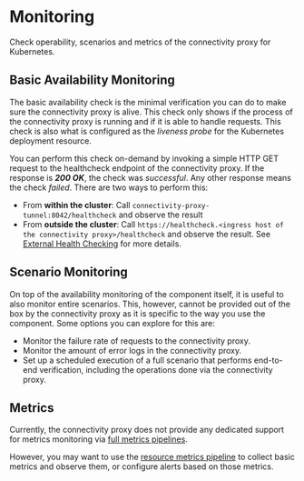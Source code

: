 <!-- loio0097891bffc54edeabe0b0dc1df71e0a -->

# Monitoring

Check operability, scenarios and metrics of the connectivity proxy for Kubernetes.



<a name="loio0097891bffc54edeabe0b0dc1df71e0a__section_ovn_rmm_1qb"/>

## Basic Availability Monitoring

The basic availability check is the minimal verification you can do to make sure the connectivity proxy is alive. This check only shows if the process of the connectivity proxy is running and if it is able to handle requests. This check is also what is configured as the *liveness probe* for the Kubernetes deployment resource.

You can perform this check on-demand by invoking a simple HTTP GET request to the healthcheck endpoint of the connectivity proxy. If the response is ***200 OK***, the check was *successful*. Any other response means the check *failed*. There are two ways to perform this:

-   From **within the cluster**: Call `connectivity-proxy-tunnel:8042/healthcheck` and observe the result
-   From **outside the cluster**: Call `https://healthcheck.<ingress host of the connectivity proxy>/healthcheck` and observe the result. See [External Health Checking](external-health-checking-5c75674.md) for more details.



<a name="loio0097891bffc54edeabe0b0dc1df71e0a__section_az4_rmm_1qb"/>

## Scenario Monitoring

On top of the availability monitoring of the component itself, it is useful to also monitor entire scenarios. This, however, cannot be provided out of the box by the connectivity proxy as it is specific to the way you use the component. Some options you can explore for this are:

-   Monitor the failure rate of requests to the connectivity proxy.
-   Monitor the amount of error logs in the connectivity proxy.
-   Set up a scheduled execution of a full scenario that performs end-to-end verification, including the operations done via the connectivity proxy.



<a name="loio0097891bffc54edeabe0b0dc1df71e0a__section_f1p_rmm_1qb"/>

## Metrics

Currently, the connectivity proxy does not provide any dedicated support for metrics monitoring via [full metrics pipelines](https://kubernetes.io/docs/tasks/debug-application-cluster/resource-usage-monitoring/#full-metrics-pipeline).

However, you may want to use the [resource metrics pipeline](https://kubernetes.io/docs/tasks/debug-application-cluster/resource-usage-monitoring/#resource-metrics-pipeline) to collect basic metrics and observe them, or configure alerts based on those metrics.

